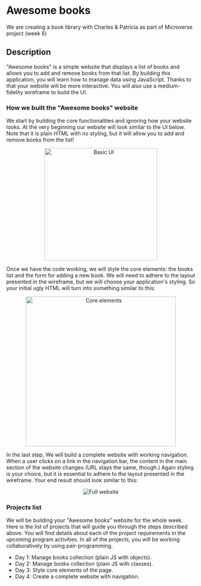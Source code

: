 # Awesome books

We are creating a book library with Charles & Patricia as part of Microverse project (week 6)

## Description

"Awesome books" is a simple website that displays a list of books and allows you to add and remove books from that list.
By building this application, you will learn how to manage data using JavaScript. Thanks to that your website will be more interactive.
You will also use a medium-fidelity wireframe to build the UI.


### How we built the "Awesome books" website

We start by building the core functionalities and ignoring how your website looks. 
At the very beginning our website will look similar to the UI below. 
Note that it is plain HTML with no styling, but it will allow you to add and remove books from the list!

<p align="center">
  <img src="https://github.com/microverseinc/curriculum-javascript/blob/main/books/images/awesome_books_basic_ui.png" alt="Basic UI" width="300px" />
</p>

Once we have the code working, we will style the core elements: the books list and the form for adding a new book. We will need to adhere to the layout presented in the wireframe, but we will choose your application's styling. So your initial ugly HTML will turn into something similar to this:

<p align="center">
  <img src="https://github.com/microverseinc/curriculum-javascript/blob/main/books/images/awesome_books_core_elements.png" alt="Core elements" width="400px"  />
</p>

In the last step, We will build a complete website with working navigation. When a user clicks on a link in the navigation bar, the content in the main section of the website changes (URL stays the same, though.) Again styling is your choice, but it is essential to adhere to the layout presented in the wireframe. Your end result should look similar to this:

<p align="center">
  <img src="https://github.com/microverseinc/curriculum-javascript/blob/main/books/images/awesome_books_full_website.png" alt="Full website" />
</p>

### Projects list

We will be building your "Awesome books" website for the whole week. Here is the list of projects that will guide you through the steps described above. You will find details about each of the project requirements in the upcoming program activities. In all of the projects, you will be working collaboratively by using pair-programming.

- Day 1: Manage books collection (plain JS with objects).
- Day 2: Manage books collection (plain JS with classes).
- Day 3: Style core elements of the page.
- Day 4: Create a complete website with navigation.
